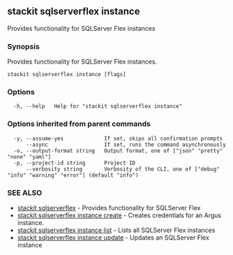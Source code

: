 ## stackit sqlserverflex instance

Provides functionality for SQLServer Flex instances

### Synopsis

Provides functionality for SQLServer Flex instances.

```
stackit sqlserverflex instance [flags]
```

### Options

```
  -h, --help   Help for "stackit sqlserverflex instance"
```

### Options inherited from parent commands

```
  -y, --assume-yes             If set, skips all confirmation prompts
      --async                  If set, runs the command asynchronously
  -o, --output-format string   Output format, one of ["json" "pretty" "none" "yaml"]
  -p, --project-id string      Project ID
      --verbosity string       Verbosity of the CLI, one of ["debug" "info" "warning" "error"] (default "info")
```

### SEE ALSO

* [stackit sqlserverflex](./stackit_sqlserverflex.md)	 - Provides functionality for SQLServer Flex
* [stackit sqlserverflex instance create](./stackit_sqlserverflex_instance_create.md)	 - Creates credentials for an Argus instance.
* [stackit sqlserverflex instance list](./stackit_sqlserverflex_instance_list.md)	 - Lists all SQLServer Flex instances
* [stackit sqlserverflex instance update](./stackit_sqlserverflex_instance_update.md)	 - Updates an SQLServer Flex instance

